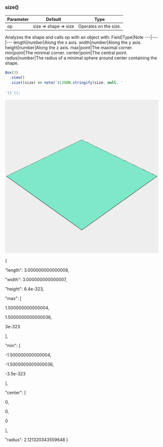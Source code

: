 ### size()
Parameter|Default|Type
---|---|---
op|size => shape => size|Operates on the size.

Analyzes the shape and calls op with an object with:
Field|Type|Note
---|---|---
length|number|Along the x axis.
width|number|Along the y axis.
height|number|Along the z axis.
max|point|The maximal corner.
min|point|The minimal corner.
center|point|The central point.
radius|number|The radius of a minimal sphere around center containing the shape.

```JavaScript
Box(3)
  .view()
  .size((size) => note(`${JSON.stringify(size, null, '

')}`));
```

![Image](size.md.0.png)

{


"length": 3.000000000000008,


"width": 3.000000000000007,


"height": 6.4e-323,


"max": [




1.500000000000004,




1.5000000000000036,




3e-323


],


"min": [




-1.500000000000004,




-1.5000000000000036,




-3.5e-323


],


"center": [




0,




0,




0


],


"radius": 2.121320343559648
}
